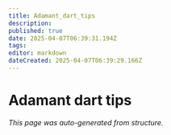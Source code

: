 ```yaml
---
title: Adamant_dart_tips
description: 
published: true
date: 2025-04-07T06:39:31.194Z
tags: 
editor: markdown
dateCreated: 2025-04-07T06:39:29.166Z
---
```


# Adamant dart tips

*This page was auto-generated from structure.*